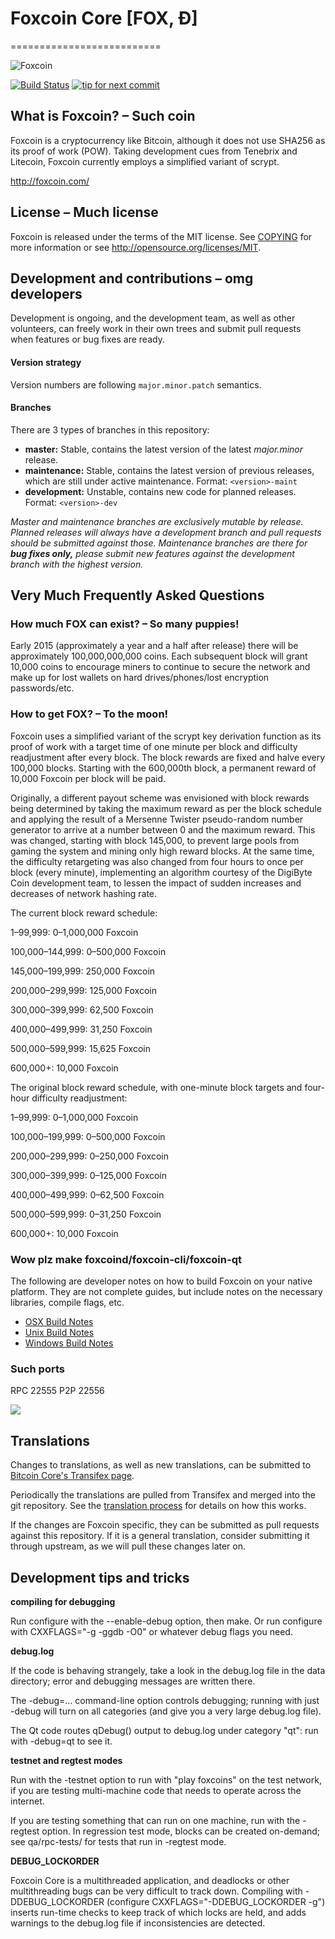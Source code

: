 # Foxcoin Core [FOX, Ð]
==========================

![Foxcoin](http://static.tumblr.com/ppdj5y9/Ae9mxmxtp/300coin.png)

[![Build Status](https://travis-ci.org/foxcoin/foxcoin.svg?branch=1.7-dev)](https://travis-ci.org/foxcoin/foxcoin) [![tip for next commit](https://tip4commit.com/projects/702.svg)](https://tip4commit.com/github/foxcoin/foxcoin)

## What is Foxcoin? – Such coin
Foxcoin is a cryptocurrency like Bitcoin, although it does not use SHA256 as its proof of work (POW). Taking development cues from Tenebrix and Litecoin, Foxcoin currently employs a simplified variant of scrypt.

http://foxcoin.com/

## License – Much license
Foxcoin is released under the terms of the MIT license. See [COPYING](COPYING)
for more information or see http://opensource.org/licenses/MIT.

## Development and contributions – omg developers
Development is ongoing, and the development team, as well as other volunteers, can freely work in their own trees and submit pull requests when features or bug fixes are ready.

#### Version strategy
Version numbers are following ```major.minor.patch``` semantics.

#### Branches
There are 3 types of branches in this repository:

- **master:** Stable, contains the latest version of the latest *major.minor* release.
- **maintenance:** Stable, contains the latest version of previous releases, which are still under active maintenance. Format: ```<version>-maint```
- **development:** Unstable, contains new code for planned releases. Format: ```<version>-dev```

*Master and maintenance branches are exclusively mutable by release. Planned releases will always have a development branch and pull requests should be submitted against those. Maintenance branches are there for* ***bug fixes only,*** *please submit new features against the development branch with the highest version.*

## Very Much Frequently Asked Questions

### How much FOX can exist? – So many puppies!
Early 2015 (approximately a year and a half after release) there will be approximately 100,000,000,000 coins.
Each subsequent block will grant 10,000 coins to encourage miners to continue to secure the network and make up for lost wallets on hard drives/phones/lost encryption passwords/etc.

### How to get FOX? – To the moon!
Foxcoin uses a simplified variant of the scrypt key derivation function as its proof of work with a target time of one minute per block and difficulty readjustment after every block. The block rewards are fixed and halve every 100,000 blocks. Starting with the 600,000th block, a permanent reward of 10,000 Foxcoin per block will be paid. 

Originally, a different payout scheme was envisioned with block rewards being determined by taking the maximum reward as per the block schedule and applying the result of a Mersenne Twister pseudo-random number generator to arrive at a number between 0 and the maximum reward. This was changed, starting with block 145,000, to prevent large pools from gaming the system and mining only high reward blocks. At the same time, the difficulty retargeting was also changed from four hours to once per block (every minute), implementing an algorithm courtesy of the DigiByte Coin development team, to lessen the impact of sudden increases and decreases of network hashing rate.

The current block reward schedule:

1–99,999: 0–1,000,000 Foxcoin 

100,000–144,999: 0–500,000 Foxcoin

145,000–199,999: 250,000 Foxcoin

200,000–299,999: 125,000 Foxcoin

300,000–399,999: 62,500 Foxcoin

400,000–499,999: 31,250 Foxcoin

500,000–599,999: 15,625 Foxcoin

600,000+: 10,000 Foxcoin

The original block reward schedule, with one-minute block targets and four-hour difficulty readjustment:

1–99,999: 0–1,000,000 Foxcoin 

100,000–199,999: 0–500,000 Foxcoin

200,000–299,999: 0–250,000 Foxcoin

300,000–399,999: 0–125,000 Foxcoin

400,000–499,999: 0–62,500 Foxcoin

500,000–599,999: 0–31,250 Foxcoin

600,000+: 10,000 Foxcoin

### Wow plz make foxcoind/foxcoin-cli/foxcoin-qt

  The following are developer notes on how to build Foxcoin on your native platform. They are not complete guides, but include notes on the necessary libraries, compile flags, etc.

  - [OSX Build Notes](doc/build-osx.md)
  - [Unix Build Notes](doc/build-unix.md)
  - [Windows Build Notes](doc/build-msw.md)

### Such ports
RPC 22555
P2P 22556

![](http://FOXsay.com/wow//////such/coin)

Translations
------------

Changes to translations, as well as new translations, can be submitted to
[Bitcoin Core's Transifex page](https://www.transifex.com/projects/p/bitcoin/).

Periodically the translations are pulled from Transifex and merged into the git repository. See the
[translation process](doc/translation_process.md) for details on how this works.

If the changes are Foxcoin specific, they can be submitted as pull requests against this repository.
If it is a general translation, consider submitting it through upstream, as we will pull these changes later on.

Development tips and tricks
---------------------------

**compiling for debugging**

Run configure with the --enable-debug option, then make. Or run configure with
CXXFLAGS="-g -ggdb -O0" or whatever debug flags you need.

**debug.log**

If the code is behaving strangely, take a look in the debug.log file in the data directory;
error and debugging messages are written there.

The -debug=... command-line option controls debugging; running with just -debug will turn
on all categories (and give you a very large debug.log file).

The Qt code routes qDebug() output to debug.log under category "qt": run with -debug=qt
to see it.

**testnet and regtest modes**

Run with the -testnet option to run with "play foxcoins" on the test network, if you
are testing multi-machine code that needs to operate across the internet.

If you are testing something that can run on one machine, run with the -regtest option.
In regression test mode, blocks can be created on-demand; see qa/rpc-tests/ for tests
that run in -regtest mode.

**DEBUG_LOCKORDER**

Foxcoin Core is a multithreaded application, and deadlocks or other multithreading bugs
can be very difficult to track down. Compiling with -DDEBUG_LOCKORDER (configure
CXXFLAGS="-DDEBUG_LOCKORDER -g") inserts run-time checks to keep track of which locks
are held, and adds warnings to the debug.log file if inconsistencies are detected.
